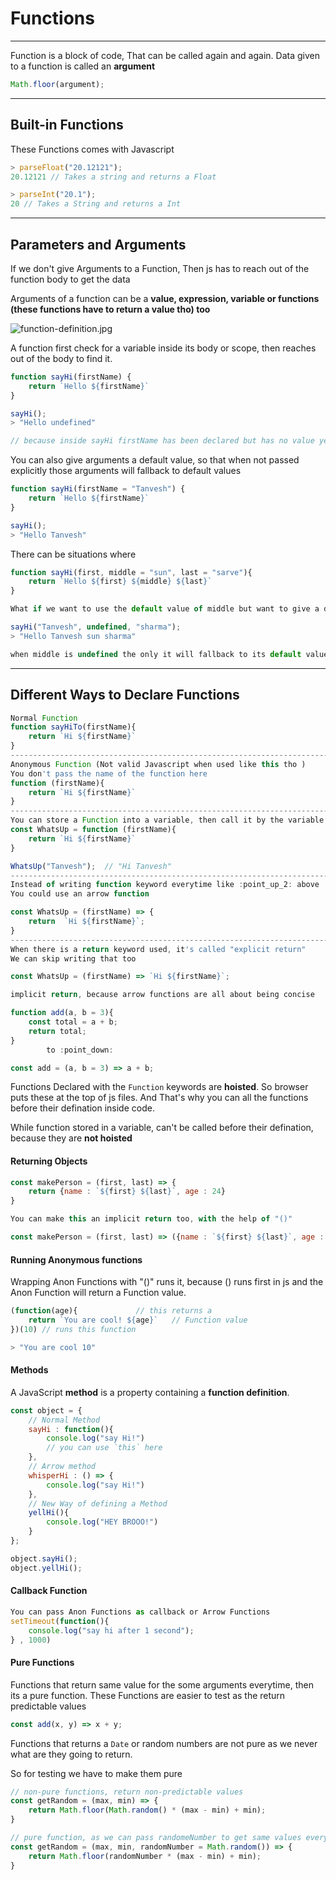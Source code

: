 # Functions

---
Function is a block of code, That can be called again and again.
Data given to a function is called an **argument**

```js
Math.floor(argument);
```
---
## Built-in Functions
These Functions comes with Javascript
```js
> parseFloat("20.12121");
20.12121 // Takes a string and returns a Float

> parseInt("20.1");
20 // Takes a String and returns a Int
```
---
## Parameters and Arguments
If we don't give Arguments to a Function, Then js has to reach out of the function body to get the data

Arguments of a function can be a **value, expression, variable or functions (these functions have to return a value tho) too**

![function-definition.jpg](https://github.com/wesbos/beginner-javascript/blob/master/function-definition.jpg?raw=true)

A function first check for a variable inside its body or scope, then reaches out of the body to find it.
```js
function sayHi(firstName) {
	return `Hello ${firstName}`
}

sayHi();
> "Hello undefined"

// because inside sayHi firstName has been declared but has no value yet
```

You can also give arguments a default value, so that when not passed explicitly those arguments will fallback to default values

```js
function sayHi(firstName = "Tanvesh") {
	return `Hello ${firstName}`
}

sayHi();
> "Hello Tanvesh"
```

There can be situations where

```js
function sayHi(first, middle = "sun", last = "sarve"){
	return `Hello ${first} ${middle} ${last}`
}

What if we want to use the default value of middle but want to give a diffrent value to last?

sayHi("Tanvesh", undefined, "sharma");
> "Hello Tanvesh sun sharma"

when middle is undefined the only it will fallback to its default value
```
---
## Different Ways to Declare Functions

```js
Normal Function
function sayHiTo(firstName){
	return `Hi ${firstName}`
}
-------------------------------------------------------------------------------
Anonymous Function (Not valid Javascript when used like this tho )
You don't pass the name of the function here
function (firstName){
	return `Hi ${firstName}`
}
-------------------------------------------------------------------------------
You can store a Function into a variable, then call it by the variable's name
const WhatsUp = function (firstName){
	return `Hi ${firstName}`
}

WhatsUp("Tanvesh");  // "Hi Tanvesh"
-------------------------------------------------------------------------------
Instead of writing function keyword everytime like :point_up_2: above
You could use an arrow function

const WhatsUp = (firstName) => {
	return  `Hi ${firstName}`;
}
-------------------------------------------------------------------------------
When there is a return keyword used, it's called "explicit return"
We can skip writing that too

const WhatsUp = (firstName) => `Hi ${firstName}`;

implicit return, because arrow functions are all about being concise

function add(a, b = 3){
	const total = a + b;
	return total;
}
		to :point_down:

const add = (a, b = 3) => a + b;
```

Functions Declared with the `Function` keywords are **hoisted**. So browser puts these at the top of js files.
And That's why you can all the functions before their defination inside code.

While function stored in a variable, can't be called before their defination, because they are **not hoisted**

#### Returning Objects

```js
const makePerson = (first, last) => {
	return {name : `${first} ${last}`, age : 24}
}

You can make this an implicit return too, with the help of "()"

const makePerson = (first, last) => ({name : `${first} ${last}`, age : 24})

```

#### Running Anonymous functions
Wrapping Anon Functions with "()" runs it, because () runs first in js and the Anon Function will return a Function value.

```js
(function(age){				// this returns a
	return `You are cool! ${age}`	// Function value
})(10) // runs this function 

> "You are cool 10"
```

#### Methods
A JavaScript **method** is a property containing a **function definition**.

```js
const object = {
	// Normal Method
	sayHi : function(){
		console.log("say Hi!")
		// you can use `this` here
	},
	// Arrow method
	whisperHi : () => {
		console.log("say Hi!")
	},
	// New Way of defining a Method
	yellHi(){
		console.log("HEY BROOO!")
	}
};

object.sayHi();
object.yellHi();
```

#### Callback Function
```js
You can pass Anon Functions as callback or Arrow Functions
setTimeout(function(){
	console.log("say hi after 1 second");
} , 1000)
```

#### Pure Functions
Functions that return same value for the some arguments everytime, then its a pure function. These Functions are easier to test as the return predictable values

```js
const add(x, y) => x + y;
```

Functions that returns a `Date` or random numbers are not pure as we never what are they going to return.

So for testing we have to make them pure

```js
// non-pure functions, return non-predictable values
const getRandom = (max, min) => {
	return Math.floor(Math.random() * (max - min) + min);
}

// pure function, as we can pass randomeNumber to get same values everytime
const getRandom = (max, min, randomNumber = Math.random()) => {
	return Math.floor(randomNumber * (max - min) + min);
}
```
